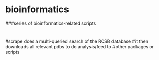 # bioinformatics
###series of bioinformatics-related scripts
#
#scrape does a multi-queried search of the RCSB database
#it then downloads all relevant pdbs to do analysis/feed to
#other packages or scripts

